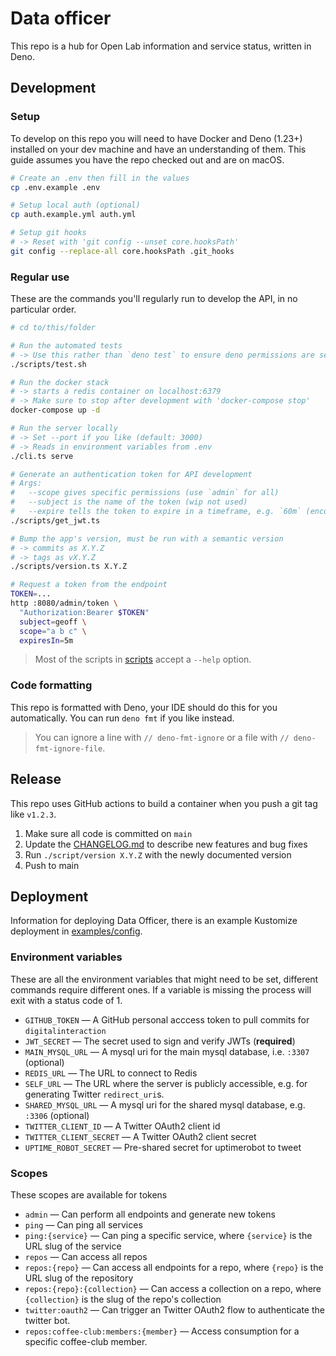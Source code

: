 # Data officer

This repo is a hub for Open Lab information and service status, written in Deno.

## Development

### Setup

To develop on this repo you will need to have Docker and Deno (1.23+) installed
on your dev machine and have an understanding of them. This guide assumes you
have the repo checked out and are on macOS.

```sh
# Create an .env then fill in the values
cp .env.example .env

# Setup local auth (optional)
cp auth.example.yml auth.yml

# Setup git hooks
# -> Reset with 'git config --unset core.hooksPath'
git config --replace-all core.hooksPath .git_hooks
```

### Regular use

These are the commands you'll regularly run to develop the API, in no particular
order.

```sh
# cd to/this/folder

# Run the automated tests
# -> Use this rather than `deno test` to ensure deno permissions are set
./scripts/test.sh

# Run the docker stack
# -> starts a redis container on localhost:6379
# -> Make sure to stop after development with 'docker-compose stop'
docker-compose up -d

# Run the server locally
# -> Set --port if you like (default: 3000)
# -> Reads in environment variables from .env
./cli.ts serve

# Generate an authentication token for API development
# Args:
#   --scope gives specific permissions (use `admin` for all)
#   --subject is the name of the token (wip not used)
#   --expire tells the token to expire in a timeframe, e.g. `60m` (encouraged)
./scripts/get_jwt.ts

# Bump the app's version, must be run with a semantic version
# -> commits as X.Y.Z
# -> tags as vX.Y.Z
./scripts/version.ts X.Y.Z

# Request a token from the endpoint
TOKEN=...
http :8080/admin/token \
  "Authorization:Bearer $TOKEN"
  subject=geoff \
  scope="a b c" \
  expiresIn=5m
```

> Most of the scripts in [scripts](/scripts) accept a `--help` option.

### Code formatting

This repo is formatted with Deno, your IDE should do this for you automatically.
You can run `deno fmt` if you like instead.

> You can ignore a line with `// deno-fmt-ignore` or a file with
> `// deno-fmt-ignore-file`.

## Release

This repo uses GitHub actions to build a container when you push a git tag like
`v1.2.3`.

1. Make sure all code is committed on `main`
2. Update the [CHANGELOG.md](/CHANGELOG.md) to describe new features and bug
   fixes
3. Run `./script/version X.Y.Z` with the newly documented version
4. Push to main

## Deployment

Information for deploying Data Officer, there is an example Kustomize deployment
in [examples/config](/examples/config).

### Environment variables

These are all the environment variables that might need to be set, different
commands require different ones. If a variable is missing the process will exit
with a status code of 1.

- `GITHUB_TOKEN` — A GitHub personal acccess token to pull commits for
  `digitalinteraction`
- `JWT_SECRET` — The secret used to sign and verify JWTs (**required**)
- `MAIN_MYSQL_URL` — A mysql uri for the main mysql database, i.e. `:3307`
  (optional)
- `REDIS_URL` — The URL to connect to Redis
- `SELF_URL` — The URL where the server is publicly accessible, e.g. for
  generating Twitter `redirect_uri`s.
- `SHARED_MYSQL_URL` — A mysql uri for the shared mysql database, e.g. `:3306`
  (optional)
- `TWITTER_CLIENT_ID` — A Twitter OAuth2 client id
- `TWITTER_CLIENT_SECRET` — A Twitter OAuth2 client secret
- `UPTIME_ROBOT_SECRET` — Pre-shared secret for uptimerobot to tweet

### Scopes

These scopes are available for tokens

- `admin` — Can perform all endpoints and generate new tokens
- `ping` — Can ping all services
- `ping:{service}` — Can ping a specific service, where `{service}` is the URL
  slug of the service
- `repos` — Can access all repos
- `repos:{repo}` — Can access all endpoints for a repo, where `{repo}` is the
  URL slug of the repository
- `repos:{repo}:{collection}` — Can access a collection on a repo, where
  `{collection}` is the slug of the repo's collection
- `twitter:oauth2` — Can trigger an Twitter OAuth2 flow to authenticate the
  twitter bot.
- `repos:coffee-club:members:{member}` — Access consumption for a specific
  coffee-club member.
